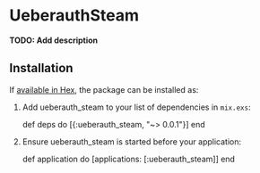 # UeberauthSteam

**TODO: Add description**

## Installation

If [available in Hex](https://hex.pm/docs/publish), the package can be installed as:

  1. Add ueberauth_steam to your list of dependencies in `mix.exs`:

        def deps do
          [{:ueberauth_steam, "~> 0.0.1"}]
        end

  2. Ensure ueberauth_steam is started before your application:

        def application do
          [applications: [:ueberauth_steam]]
        end

